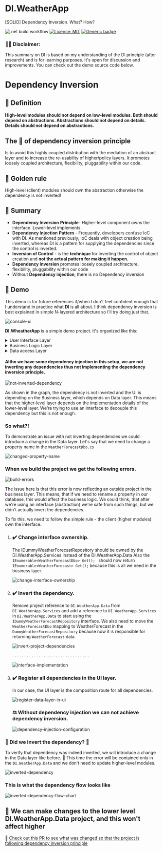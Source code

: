 # DI.WeatherApp
[SOLID] Dependency Inversion. What? How? 

![.net build workflow](https://github.com/rostech/DI.WeatherApp/actions/workflows/dotnet.yml/badge.svg)
[![License: MIT](https://img.shields.io/badge/License-MIT-red.svg)](https://opensource.org/licenses/MIT)
[![Generic badge](https://img.shields.io/badge/Read-8min-blue.svg)]()

### 🧑‍🎓 Disclaimer:
This summary on DI is based on my understanding of the DI principle (after research) and is for learning purposes. It's open for discussion and improvements. You can check out the demo source code below.

# Dependency Inversion
## 🧠 Definition
#### High-level modules should not depend on low-level modules. Both should depend on abstractions. Abstractions should not depend on details. Details should not depend on abstractions.

## The 🎯 of dependency inversion principle
Is to avoid this highly coupled distribution with the mediation of an abstract layer and to increase the re-usability of higher/policy layers. It promotes loosely coupled architecture, flexibility, pluggability within our code.

## 🥇 Golden rule
High-level (client) modules should own the abstraction otherwise the dependency is not inverted!

## 🚀 Summary 
- **Dependency Inversion** **Principle**- Higher-level component owns the interface. Lower-level implements.
- **Dependency Injection** **Pattern** - Frequently, developers confuse IoC with DI. As mentioned previously, IoC deals with object creation being inverted, whereas DI is a pattern for supplying the dependencies since the control is inverted.
- **Inversion of Control** -  is the **technique** for inverting the control of object creation and **not the actual pattern for making it happen.**
- **Dependency Inversion** promotes loosely coupled architecture, flexibility, pluggability within our code
- Without **Dependency injection**, there is no Dependency inversion

## 🧰 Demo

This demo is for future references if/when I don't feel confident enough that I understand in practice what **DI** is all about.
I think dependency inversion is best explained in simple N-layered architecture so I'll try doing just that. 

![console-ui](https://user-images.githubusercontent.com/10576276/153451888-c6f22f1b-15fe-4fd9-99cd-3db2cfad4569.png)


**DI.WheatherApp** is a simple demo project. It's organized like this:
<details>
  <summary>User Interface Layer</summary><blockquote>
  
  ### DI.WeatherApp.ConsoleClient
  A simple console client to display dummy weather data. This represents the UI layer and orchestrates the dependency injection. 
  
  <details>
    <summary>Startup.cs - Adds services to the DI container. Entry point for the console app. </summary><blockquote>
     
  ```
  static IHostBuilder CreateHostBuilder(string[] args) =>
        Host.CreateDefaultBuilder(args)
            .ConfigureServices((_, services) =>
                services.AddScoped<IWeatherService, WeatherService>()
                    .AddScoped<IDummyWeatherForecastRepository, DummyWeatherForecastRepository>()
                    .AddScoped<WeatherDataConsumer>());

        static async Task Main(string[] args)
        {
            using IHost host = CreateHostBuilder(args).Build();

            var weatherDataConsumer = host.Services.GetRequiredService<WeatherDataConsumer>();
            weatherDataConsumer.Display();

            await host.RunAsync();
        }
  ```
  <blockquote></details>  
    
  <details>
    <summary>WeatherDataConsumer.cs - simple console UI build with ConsoleTables and Humanize</summary><blockquote>
     
  ```
   public class WeatherDataConsumer
   {
        private readonly IWeatherService weatherService;

        /// <summary>
        /// Initializes a new instance of the <see cref="WeatherDataConsumer"/> class.
        /// </summary>
        /// <param name="weatherService">The weather service.</param>
        public WeatherDataConsumer(IWeatherService weatherService)
        {
            this.weatherService = weatherService;
        }

        /// <summary>
        /// Displays data on the console with the ConsoleTable and Humanize libraries
        /// </summary>
        public void Display()
        {
            var table = new ConsoleTable(
                nameof(WeatherForecast.CityName).Humanize(),
                nameof(WeatherForecast.Date).Humanize(),
                nameof(WeatherForecast.TemperatureC).Humanize(),
                nameof(WeatherForecast.TemperatureF).Humanize(),
                nameof(WeatherForecast.Summary).Humanize());

            foreach (var forecast in this.weatherService.Get())
            {
                table.AddRow(forecast.CityName,
                    forecast.Date.ToString("ddd, dd MMM yyy"),
                    forecast.TemperatureC,
                    forecast.TemperatureF,
                    forecast.Summary);
            }

            table.Write();
        }
    }
  ```
  <blockquote></details>  
    
    At the moment the UI is only referencing 
    <ProjectReference Include="..\DI.WeatherApp.Services\DI.WeatherApp.Services.csproj" />
<blockquote></details>


    
<details>
  <summary>Business Logic Layer</summary><blockquote>
  
  ### DI.WeatherApp.Services
  This represents the business layer.
  
  <details>
      <summary>WeatherService.cs - weather service that uses the dummy weather forecast repository to return data</summary><blockquote>
     
  ```
    public class WeatherService : IWeatherService
    {
        private readonly IDummyWeatherForecastRepository weatherForecastRepository;

        /// <summary>
        /// Initializes a new instance of the <see cref="WeatherService"/> class.
        /// </summary>
        /// <param name="weatherForecastRepository">The weather forecast repository.</param>
        public WeatherService(IDummyWeatherForecastRepository weatherForecastRepository)
        {
            this.weatherForecastRepository = weatherForecastRepository;
        }

        /// <inheritdoc/>
        public IEnumerable<WeatherForecast> Get()
        {
            return this.weatherForecastRepository.Get().Select(w => new WeatherForecast()
            {
                CityName = w.CityName,
                Date = w.Date,
                Summary = w.Summary,
                TemperatureC = w.TemperatureC
            });
        }
    }
  ```
  <blockquote></details>  
    
  <details>
    <summary>IWeatherService.cs - abstraction over the WeatherService class</summary><blockquote>  
  <blockquote></details>
  <details>
    <summary>WeatherForecast.cs - POCO holding weather data</summary><blockquote>
    
    public class WeatherForecast
    {
        /// <summary>
        /// Gets or sets the name of the city.
        /// </summary>
        public string CityName { get; set; }

        /// <summary>
        /// Gets or sets the date.
        /// </summary>
        public DateTime Date { get; set; }

        /// <summary>
        /// Gets or sets the temperature Celsius.
        /// </summary>
        public int TemperatureC { get; set; }

        /// <summary>
        /// Gets the temperature Fahrenheit.
        /// </summary>
        public int TemperatureF => 32 + (int)(TemperatureC / 0.5556);

        /// <summary>
        /// Gets or sets the summary.
        /// </summary>
        public string Summary { get; set; }
    }
    
   <blockquote></details> 
    
    
    At the moment the Business Layer is only referencing 
    <ProjectReference Include="..\DI.WeatherApp.Services\DI.WeatherApp.Data.csproj" />
<blockquote></details>    
    
    


<details>
  <summary>Data access Layer</summary><blockquote>
  
  ### DI.WeatherApp.Data
  Represents the data access layer.
  
  <details>
    <summary>DummyWeatherForecastRepository.cs - dummy weather data repository</summary><blockquote>  
    
    public class DummyWeatherForecastRepository : IDummyWeatherForecastRepository
    {
        #region Private fields

        private static readonly string[] Summaries = new[]
        {
            "Warm", "Bring an umbrella", "Chilly", "Freezing"
        };

        private static readonly int[] Temperatures = new[]
        {
            20, 10, 5, -4
        };

        private static readonly string[] CityNames = new[]
        {
            "Sofia", "London", "New York", "Brisbane", "Novosibirsk"
        };

        #endregion

        /// <inheritdoc/>
        public IEnumerable<WeatherForecastDbo> Get()
        {
            var random = new Random();

            return Enumerable.Range(1, CityNames.Length - 1)
                .Select(i =>
                {
                    var randomIndex = random.Next(Summaries.Length);

                    return new WeatherForecastDbo
                    {
                        CityName = CityNames[i],
                        Date = DateTime.Now.AddDays(1),
                        Summary = Summaries[randomIndex],
                        TemperatureC = Temperatures[randomIndex]
                    };
                })
                .ToArray();
        }
    }
    
  <blockquote></details>
  
  <details>
    <summary>IDummyWeatherForecastRepository.cs - abstraction over the DummyWeatherForecastRepository class</summary><blockquote>  
  <blockquote></details>
  
  <details>  
    <summary>WeatherForecastDbo.cs - Weather Data Dbo</summary><blockquote>  
    
    public class WeatherForecastDbo
    {
        /// <summary>
        /// Gets or sets the name of the city.
        /// </summary>
        public string CityName { get; set; }

        /// <summary>
        /// Gets or sets the date.
        /// </summary>
        public DateTime Date { get; set; }

        /// <summary>
        /// Gets or sets the temperature in Celsius.
        /// </summary>
        public int TemperatureC { get; set; }

        /// <summary>
        /// Gets or sets the summary.
        /// </summary>
        public string Summary { get; set; }
    }
    
  <blockquote></details>
    
<blockquote></details>
    
 #### Altho we have some dependency injection in this setup, we are not inverting any dependencies thus not implementing the dependency inversion principle.
    
![not-inverted-dependency](https://user-images.githubusercontent.com/10576276/153411510-6b83e74d-1210-465c-a5f6-4f32c2e76a97.png)

As shown in the graph, the dependency is not inverted and the UI is depending on the Business layer, which depends on Data layer. 
This means that the higher-level layer depends on the implementation details of the lower-level layer. We're trying to use an interface to decouple this dependency but this is not enough. 
### So what?!
To demonstrate an issue with not inverting dependencies we could introduce a change in the Data layer. Let's say that we need to change a property name in the ```WeatherForecastDbo.cs```
    
![changed-property-name](https://user-images.githubusercontent.com/10576276/153416701-2c656ac5-5f45-4c31-a51d-050ddc5712d8.png)

 ### When we build the project we get the following errors.

![build-errors](https://user-images.githubusercontent.com/10576276/153421063-b8fcbfa1-3f7f-498f-b02c-042df4531c62.png)
    
 The issue here is that this error is now reflecting an outside project in the business layer. This means, that if we need to rename a property in our database, this would affect the business logic. We could think, that after we're using an interface (abstraction) we're safe from such things, but we didn't actually invert the dependencies. 

To fix this, we need to follow the simple rule - the client (higher modules) own the interface.
    
1. ### ✔️ Change interface ownership. 
    The IDummyWeatherForecastRepository should be owned by the DI.WeatherApp.Services instead of the DI.WeatherApp.Data
    Also the ```IEnumerable<WeatherForecastDbo> Get(); ``` should now return ``` IEnumerable<WeatherForecast> Get(); ``` because this is all we need in the business layer.
    
    ![change-interface-ownership](https://user-images.githubusercontent.com/10576276/153426030-1846bd75-2470-4a4f-a34e-96066b18ff54.png)
    
2. ### ✔️ Invert the dependency. 
    Remove project reference to ```DI.WeatherApp.Data``` from ```DI.WeatherApp.Services``` and add a reference to ```DI.WeatherApp.Services``` in ```DI.WeatherApp.Data``` to start using the ```IDummyWeatherForecastRepository``` interface. We also need to move the ```WeatherForecastDbo``` mapping to WeatherForecast in the ```DummyWeatherForecastRepository``` because now it is responsible for returning ```WeatherForecast``` data.

    ![invert-project-dependencies](https://user-images.githubusercontent.com/10576276/153431201-b2077d3a-b322-45f8-8f2d-8f6e07d1c6ba.png)

    . . . . . . . . . . . . . . . . . . . . . . . . . . . . . . . .
    
    ![interface-implementation](https://user-images.githubusercontent.com/10576276/153431241-b410afc9-c757-4194-a76f-57b179e392c2.png)
    
3. ### ✔️ Register all dependencies in the UI layer.
    In our case, the UI layer is the composition route for all dependencies.
    
    ![register-data-layer-in-ui](https://user-images.githubusercontent.com/10576276/153446989-e5250e3b-b216-4788-a409-5817b6b615fc.png)
    
    ### ⚖️ Without dependency injection we can not achieve dependency inversion.
    
    ![dependency-injection-configuration](https://user-images.githubusercontent.com/10576276/153447553-e25d72e6-5e47-4245-ba6c-d3484161ebd0.png)


### 🎉 Did we invert the dependency? 🎉

To verify that dependency was indeed inverted, we will introduce a change in the Data layer like before. 
🚀 This time the error will be contained only in the ```DI.WeatherApp.Data``` and we don't need to update higher-level modules.

![inverted-dependency](https://user-images.githubusercontent.com/10576276/153450365-a9be6cf7-942d-4ea0-ac14-fed620f9855a.png)

    
### This is what the dependency flow looks like
    
![inverted-dependency-flow-chart](https://user-images.githubusercontent.com/10576276/153450900-c7c486be-ed46-4bce-8071-ee277909a320.png)
    
## 🎉 We can make changes to the lower level DI.WeatherApp.Data project, and this won't affect higher 
    
🔗 [Check out this PR to see what was changed so that the project is following dependency inversion principle](https://github.com/Rostech/DI.WeatherApp/pull/5/commits)
